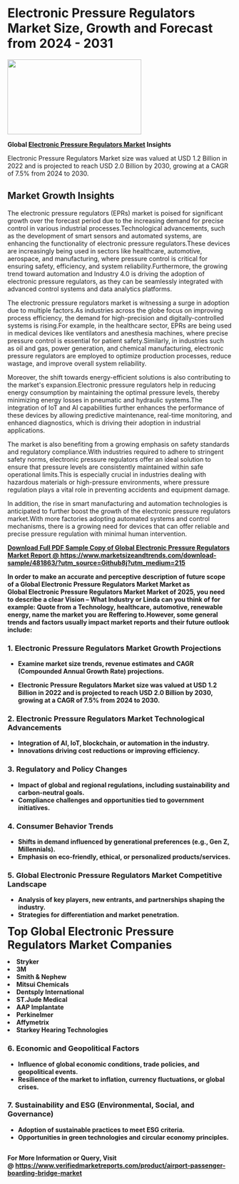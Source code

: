 <H1>Electronic Pressure Regulators Market Size, Growth and Forecast from 2024 - 2031</H1><img class="aligncenter size-medium wp-image-584254" src="https://thirdeyenews.in/wp-content/uploads/2024/09/Global-Market-Research-300x168.jpeg" alt="" width="300" height="168" /><p><strong>Global&nbsp;<a href="https://www.marketsizeandtrends.com/download-sample/481863/?utm_source=Github8j?utm_medium=215">Electronic Pressure Regulators Market</a> Insights</strong></p><p>Electronic Pressure Regulators Market size was valued at USD 1.2 Billion in 2022 and is projected to reach USD 2.0 Billion by 2030, growing at a CAGR of 7.5% from 2024 to 2030.</p><p><h2>Market Growth Insights</h2> <p>The electronic pressure regulators (EPRs) market is poised for significant growth over the forecast period due to the increasing demand for precise control in various industrial processes.Technological advancements, such as the development of smart sensors and automated systems, are enhancing the functionality of electronic pressure regulators.These devices are increasingly being used in sectors like healthcare, automotive, aerospace, and manufacturing, where pressure control is critical for ensuring safety, efficiency, and system reliability.Furthermore, the growing trend toward automation and Industry 4.0 is driving the adoption of electronic pressure regulators, as they can be seamlessly integrated with advanced control systems and data analytics platforms.</p> <p><strong><a href="#"></a></strong></p> <p>The electronic pressure regulators market is witnessing a surge in adoption due to multiple factors.As industries across the globe focus on improving process efficiency, the demand for high-precision and digitally-controlled systems is rising.For example, in the healthcare sector, EPRs are being used in medical devices like ventilators and anesthesia machines, where precise pressure control is essential for patient safety.Similarly, in industries such as oil and gas, power generation, and chemical manufacturing, electronic pressure regulators are employed to optimize production processes, reduce wastage, and improve overall system reliability.</p> <p>Moreover, the shift towards energy-efficient solutions is also contributing to the market's expansion.Electronic pressure regulators help in reducing energy consumption by maintaining the optimal pressure levels, thereby minimizing energy losses in pneumatic and hydraulic systems.The integration of IoT and AI capabilities further enhances the performance of these devices by allowing predictive maintenance, real-time monitoring, and enhanced diagnostics, which is driving their adoption in industrial applications.</p> <p>The market is also benefiting from a growing emphasis on safety standards and regulatory compliance.With industries required to adhere to stringent safety norms, electronic pressure regulators offer an ideal solution to ensure that pressure levels are consistently maintained within safe operational limits.This is especially crucial in industries dealing with hazardous materials or high-pressure environments, where pressure regulation plays a vital role in preventing accidents and equipment damage.</p> <p>In addition, the rise in smart manufacturing and automation technologies is anticipated to further boost the growth of the electronic pressure regulators market.With more factories adopting automated systems and control mechanisms, there is a growing need for devices that can offer reliable and precise pressure regulation with minimal human intervention.</p> <p><strong><a href="#"></p><p><span class=""><strong>Download Full PDF Sample Copy of Global Electronic Pressure Regulators Market Report</strong> @ <a href="https://www.marketsizeandtrends.com/download-sample/481863/?utm_source=Github8j?utm_medium=215" target="_blank">https://www.marketsizeandtrends.com/download-sample/481863/?utm_source=Github8j?utm_medium=215</a></span></p><p>In order to make an accurate and perceptive description of future scope of a Global&nbsp;Electronic Pressure Regulators Market Market as Global&nbsp;Electronic Pressure Regulators Market Market of 2025, you need to describe a clear Vision &ndash; What Industry or Linda can you think of for example: Quote from a Technology, healthcare, automotive, renewable energy, name the market you are Reffering to.However, some general trends and factors usually impact market reports and their future outlook include:</p><h3>1.&nbsp;<strong>Electronic Pressure Regulators Market Growth Projections</strong></h3><ul><li>Examine market size trends, revenue estimates and CAGR (Compounded Annual Growth Rate) projections.</li><li><p>Electronic Pressure Regulators Market size was valued at USD 1.2 Billion in 2022 and is projected to reach USD 2.0 Billion by 2030, growing at a CAGR of 7.5% from 2024 to 2030.</p></li></ul><h3>2.&nbsp;<strong>Electronic Pressure Regulators Market Technological Advancements</strong></h3><ul><li>Integration of AI, IoT, blockchain, or automation in the industry.</li><li>Innovations driving cost reductions or improving efficiency.</li></ul><h3>3.&nbsp;<strong>Regulatory and Policy Changes</strong></h3><ul><li>Impact of global and regional regulations, including sustainability and carbon-neutral goals.</li><li>Compliance challenges and opportunities tied to government initiatives.</li></ul><h3>4.&nbsp;<strong>Consumer Behavior Trends</strong></h3><ul><li>Shifts in demand influenced by generational preferences (e.g., Gen Z, Millennials).</li><li>Emphasis on eco-friendly, ethical, or personalized products/services.</li></ul><h3>5.&nbsp;<strong>Global Electronic Pressure Regulators Market Competitive Landscape</strong></h3><ul><li>Analysis of key players, new entrants, and partnerships shaping the industry.</li><li>Strategies for differentiation and market penetration.</li></ul><p data-pm-slice="1 1 []"><span style="color: inherit; font-family: inherit; font-size: 25px;">Top Global Electronic Pressure Regulators Market Companies</span></p><div class="" data-test-id=""><p><li>Stryker</li><li> 3M</li><li> Smith & Nephew</li><li> Mitsui Chemicals</li><li> Dentsply International</li><li> ST.Jude Medical</li><li> AAP Implantate</li><li> Perkinelmer</li><li> Affymetrix</li><li> Starkey Hearing Technologies</li></p></div><h3>6.&nbsp;<strong>Economic and Geopolitical Factors</strong></h3><ul><li>Influence of global economic conditions, trade policies, and geopolitical events.</li><li>Resilience of the market to inflation, currency fluctuations, or global crises.</li></ul><h3>7.&nbsp;<strong>Sustainability and ESG (Environmental, Social, and Governance)</strong></h3><ul><li>Adoption of sustainable practices to meet ESG criteria.</li><li>Opportunities in green technologies and circular economy principles.</li></ul><h2><strong style="font-size: 14px;">For More Information or Query, Visit @&nbsp;</strong><a style="background-color: #ffffff; font-size: 14px;" href="https://www.marketsizeandtrends.com/report/electronic-pressure-regulators-market/" target="_blank">https://www.verifiedmarketreports.com/product/airport-passenger-boarding-bridge-market</a></h2>